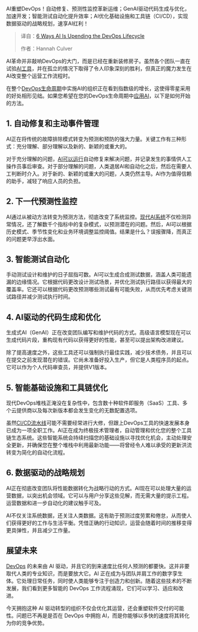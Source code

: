 
<!--
title: AI正在颠覆DevOps生命周期的6种方式
cover: https://cdn.thenewstack.io/media/2025/04/842bbf3e-6-ways-upending-devops-lifecycle.jpg
summary: AI重塑DevOps！自动修复、预测性监控革新运维；GenAI驱动代码生成与优化，加速开发；智能测试自动化提升效率；AI优化基础设施和工具链（CI/CD），实现数据驱动的战略规划，速享AI红利！
-->

AI重塑DevOps！自动修复、预测性监控革新运维；GenAI驱动代码生成与优化，加速开发；智能测试自动化提升效率；AI优化基础设施和工具链（CI/CD），实现数据驱动的战略规划，速享AI红利！

> 译自：[6 Ways AI Is Upending the DevOps Lifecycle](https://thenewstack.io/six-ways-ai-is-upending-the-devops-lifecycle/)
> 
> 作者：Hannah Culver

AI革命并非敲响DevOps的大门，而是已经在重新装修房子。虽然各个团队一直在试验[AI工具](https://www.pagerduty.com/resources/ai/learn/ai-glossary/)，并在孤立的情况下取得了令人印象深刻的胜利，但真正的魔力发生在AI改变整个运营工作流程时。

在整个[DevOps生命周期](https://thenewstack.io/introduction-to-devops/)中实施AI的组织正在看到指数级的增长，这使得零星采用的好处相形见绌。如果您希望在您的DevOps生命周期中[应用AI](https://thenewstack.io/ai-agents-a-comprehensive-introduction-for-developers/)，以下是如何开始的方法。

## 1. 自动修复和主动事件管理

AI正在将传统的故障排除模式转变为预测和预防的强大力量。关键工作有三种形式：充分理解、部分理解以及新的、新颖的或重大的。

对于充分理解的问题，[AI可以运行](https://www.pagerduty.com/resources/ai/learn/what-is-agentic-ai/)自动修复来解决问题，并记录发生的事情供人工操作员事后审查。对于部分理解的问题，人类退居AI和自动化之后，然后在需要人工判断时介入。对于新的、新颖的或重大的问题，人类仍然主导。AI作为值得信赖的助手，减轻了响应人员的负担。

## 2. 下一代预测性监控

AI通过从被动方法转变为预测方法，彻底改变了系统监控。[现代AI系统](https://www.pagerduty.com/resources/ai/learn/what-are-ai-agents/)不仅检测异常情况，还了解数千个指标中的复杂模式，以预测潜在的问题。然后，AI可以根据历史模式、季节性变化和业务环境调整监控阈值。结果是什么？误报骤降，而真正的问题更早浮出水面。

## 3. 智能测试自动化

手动测试设计和维护的日子屈指可数。AI可以生成合成测试数据，涵盖人类可能遗漏的边缘情况。它根据代码更改设计测试场景，并优化测试执行路径以获得最大的覆盖率。它还可以根据代码更改预测哪些测试最有可能失败，从而优先考虑关键测试路径并减少测试执行时间。

## 4. AI驱动的代码生成和优化

生成式AI（GenAI）正在改变团队编写和维护代码的方式。高级语言模型现在可以生成代码片段，重构现有代码以获得更好的性能，甚至可以提出架构改进建议。

除了提高速度之外，这些工具还可以强制执行最佳实践，减少技术债务，并且可以在提交之前发现潜在的错误。它尚未准备好投入生产，但它是人类程序员的起点。它可以作为个人代码审查员，并提供V1版本。

## 5. 智能基础设施和工具链优化

现代DevOps堆栈正淹没在复杂性中，包含数十种软件即服务（SaaS）工具、多个云提供商以及每次新版本都会发生变化的无数配置选项。

虽然[CI/CD流水线](https://thenewstack.io/ci-cd/)可能不需要经常进行大修，但跟上DevOps工具的快速发展本身已成为一项全职工作。AI正在成为终极技术管理者，自动管理和优化您的整个工具链生态系统。这些智能系统会持续扫描您的基础设施以寻找优化机会，主动处理安全更新，并确保您在整个堆栈中利用最新功能——将曾经令人难以承受的更新洪流转变为简化的自动化流程。

## 6. 数据驱动的战略规划

AI正在彻底改变团队将性能数据转化为战略行动的方式。AI现在可以处理大量的运营数据，以突出机会领域。它可以与用户分享这些见解，而无需大量的提示工程。运营数据和进一步自动化的建议触手可及。

AI不仅关注系统数据，还关注人类数据。这有助于预测过度劳累和倦怠，从而使人们获得更好的工作与生活平衡。凭借正确的行动知识，运营会随着时间的推移变得更具弹性，并且减少工作量。

## 展望未来
[DevOps](https://roadmap.sh/devops) 的未来由 AI 驱动，并且它的到来速度比任何人预测的都要快。这并非要取代人类的专业知识，而是要放大它。AI 正在成为与团队并肩工作的数字孪生体。它处理日常任务，同时使人类能够专注于创造力和创新。随着这些技术的不断发展，我们看到更多智能的 DevOps 工作流程涌现，它们可以学习、适应和改进。

今天拥抱这种 AI 驱动转型的组织不仅会优化其运营，还会重塑软件交付的可能性。问题已不再是是否在 DevOps 中拥抱 AI，而是你能够以多快的速度将其转化为你的竞争优势。